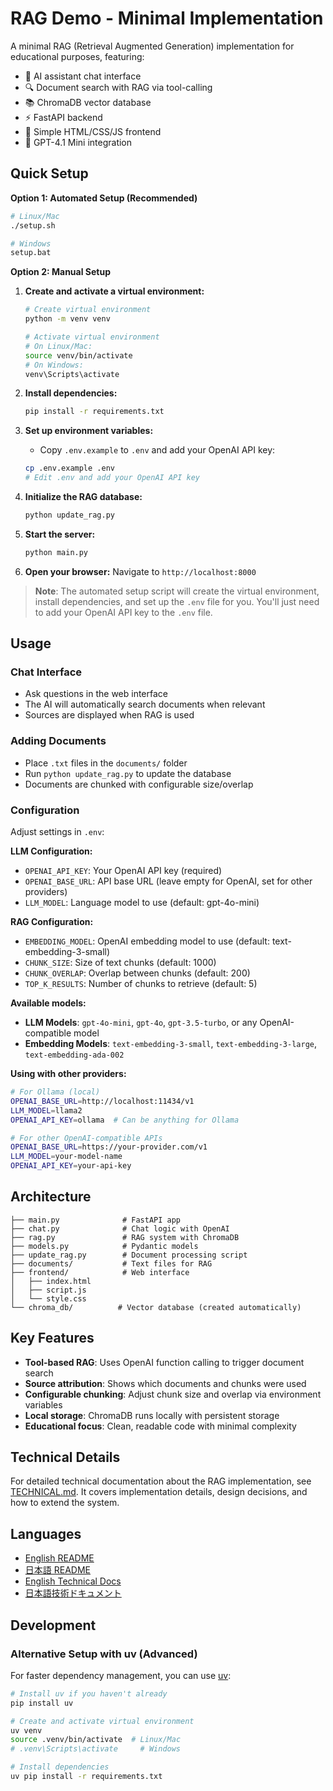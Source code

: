 # RAG Demo - Minimal Implementation

A minimal RAG (Retrieval Augmented Generation) implementation for educational purposes, featuring:

- 🤖 AI assistant chat interface
- 🔍 Document search with RAG via tool-calling
- 📚 ChromaDB vector database
- ⚡ FastAPI backend
- 🎨 Simple HTML/CSS/JS frontend
- 🔧 GPT-4.1 Mini integration

## Quick Setup

**Option 1: Automated Setup (Recommended)**
```bash
# Linux/Mac
./setup.sh

# Windows
setup.bat
```

**Option 2: Manual Setup**

1. **Create and activate a virtual environment:**
   ```bash
   # Create virtual environment
   python -m venv venv

   # Activate virtual environment
   # On Linux/Mac:
   source venv/bin/activate
   # On Windows:
   venv\Scripts\activate
   ```

2. **Install dependencies:**
   ```bash
   pip install -r requirements.txt
   ```

3. **Set up environment variables:**
   - Copy `.env.example` to `.env` and add your OpenAI API key:
   ```bash
   cp .env.example .env
   # Edit .env and add your OpenAI API key
   ```

4. **Initialize the RAG database:**
   ```bash
   python update_rag.py
   ```

5. **Start the server:**
   ```bash
   python main.py
   ```

6. **Open your browser:**
   Navigate to `http://localhost:8000`

> **Note**: The automated setup script will create the virtual environment, install dependencies, and set up the `.env` file for you. You'll just need to add your OpenAI API key to the `.env` file.

## Usage

### Chat Interface
- Ask questions in the web interface
- The AI will automatically search documents when relevant
- Sources are displayed when RAG is used

### Adding Documents
- Place `.txt` files in the `documents/` folder
- Run `python update_rag.py` to update the database
- Documents are chunked with configurable size/overlap

### Configuration
Adjust settings in `.env`:

**LLM Configuration:**
- `OPENAI_API_KEY`: Your OpenAI API key (required)
- `OPENAI_BASE_URL`: API base URL (leave empty for OpenAI, set for other providers)
- `LLM_MODEL`: Language model to use (default: gpt-4o-mini)

**RAG Configuration:**
- `EMBEDDING_MODEL`: OpenAI embedding model to use (default: text-embedding-3-small)
- `CHUNK_SIZE`: Size of text chunks (default: 1000)
- `CHUNK_OVERLAP`: Overlap between chunks (default: 200)
- `TOP_K_RESULTS`: Number of chunks to retrieve (default: 5)

**Available models:**
- **LLM Models**: `gpt-4o-mini`, `gpt-4o`, `gpt-3.5-turbo`, or any OpenAI-compatible model
- **Embedding Models**: `text-embedding-3-small`, `text-embedding-3-large`, `text-embedding-ada-002`

**Using with other providers:**
```bash
# For Ollama (local)
OPENAI_BASE_URL=http://localhost:11434/v1
LLM_MODEL=llama2
OPENAI_API_KEY=ollama  # Can be anything for Ollama

# For other OpenAI-compatible APIs
OPENAI_BASE_URL=https://your-provider.com/v1
LLM_MODEL=your-model-name
OPENAI_API_KEY=your-api-key
```

## Architecture

```
├── main.py              # FastAPI app
├── chat.py              # Chat logic with OpenAI
├── rag.py               # RAG system with ChromaDB
├── models.py            # Pydantic models
├── update_rag.py        # Document processing script
├── documents/           # Text files for RAG
├── frontend/            # Web interface
│   ├── index.html
│   ├── script.js
│   └── style.css
└── chroma_db/          # Vector database (created automatically)
```

## Key Features

- **Tool-based RAG**: Uses OpenAI function calling to trigger document search
- **Source attribution**: Shows which documents and chunks were used
- **Configurable chunking**: Adjust chunk size and overlap via environment variables
- **Local storage**: ChromaDB runs locally with persistent storage
- **Educational focus**: Clean, readable code with minimal complexity

## Technical Details

For detailed technical documentation about the RAG implementation, see [TECHNICAL.md](TECHNICAL.md). It covers implementation details, design decisions, and how to extend the system.

## Languages

- [English README](README.md)
- [日本語 README](README_ja.md)
- [English Technical Docs](TECHNICAL.md)
- [日本語技術ドキュメント](TECHNICAL_ja.md)

## Development

### Alternative Setup with uv (Advanced)
For faster dependency management, you can use [uv](https://github.com/astral-sh/uv):
```bash
# Install uv if you haven't already
pip install uv

# Create and activate virtual environment
uv venv
source .venv/bin/activate  # Linux/Mac
# .venv\Scripts\activate     # Windows

# Install dependencies
uv pip install -r requirements.txt
```